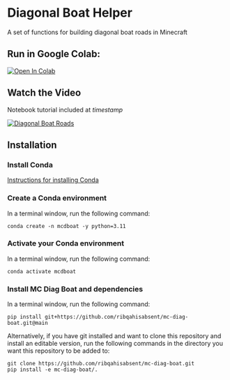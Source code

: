 # Diagonal Boat Helper

A set of functions for building diagonal boat roads in Minecraft

## Run in Google Colab:

[![Open In Colab](https://colab.research.google.com/assets/colab-badge.svg)](https://colab.research.google.com/github/ribqahisabsent/mc-diag-boat/blob/main/colab_app.ipynb)

## Watch the Video

Notebook tutorial included at *timestamp*

[![Diagonal Boat Roads](https://img.youtube.com/vi/88TybxATxiw/0.jpg)](https://www.youtube.com/watch?v=88TybxATxiw)

## Installation

### Install Conda

[Instructions for installing Conda](https://docs.conda.io/projects/conda/en/latest/user-guide/install/index.html)

### Create a Conda environment

In a terminal window, run the following command:

```
conda create -n mcdboat -y python=3.11
```

### Activate your Conda environment

In a terminal window, run the following command:

```
conda activate mcdboat
```

### Install MC Diag Boat and dependencies

In a terminal window, run the following command:

```
pip install git+https://github.com/ribqahisabsent/mc-diag-boat.git@main
```

Alternatively, if you have git installed and want to clone this repository and install
an editable version, run the following commands in the directory you want this
repository to be added to:

```
git clone https://github.com/ribqahisabsent/mc-diag-boat.git
pip install -e mc-diag-boat/.
```

